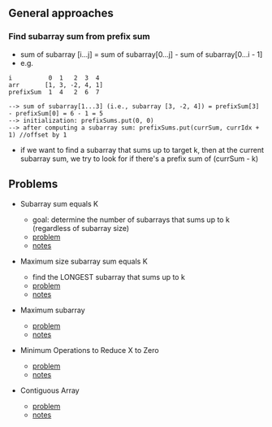 ## General approaches

### Find subarray sum from prefix sum
- sum of subarray [i...j] = sum of subarray[0...j] - sum of subarray[0...i - 1]
- e.g.
```
i          0  1   2  3  4
arr       [1, 3, -2, 4, 1]
prefixSum  1  4   2  6  7

--> sum of subarray[1...3] (i.e., subarray [3, -2, 4]) = prefixSum[3] - prefixSum[0] = 6 - 1 = 5
--> initialization: prefixSums.put(0, 0) 
--> after computing a subarray sum: prefixSums.put(currSum, currIdx + 1) //offset by 1
```
- if we want to find a subarray that sums up to target k, then at the current subarray sum, we try to look for if there's a prefix sum of (currSum - k)

## Problems

- Subarray sum equals K
    - goal: determine the number of subarrays that sums up to k (regardless of subarray size)
    - [problem](https://leetcode.com/problems/subarray-sum-equals-k/)
    - [notes](https://github.com/Nature711/my-leetcode-notes/blob/master/0560-subarray-sum-equals-k/NOTES.md)

- Maximum size subarray sum equals K
    - find the LONGEST subarray that sums up to k
    - [problem](https://leetcode.com/problems/maximum-size-subarray-sum-equals-k/)
    - [notes](https://github.com/Nature711/my-leetcode-notes/edit/master/0325-maximum-size-subarray-sum-equals-k/NOTES.md)

- Maximum subarray
    - [problem](https://leetcode.com/problems/maximum-subarray/)
    - [notes](https://github.com/Nature711/my-leetcode-notes/blob/master/0053-maximum-subarray/NOTES.md)

- Minimum Operations to Reduce X to Zero
    - [problem](https://leetcode.com/problems/minimum-operations-to-reduce-x-to-zero/)
    - [notes](https://github.com/Nature711/my-leetcode-notes/edit/master/1658-minimum-operations-to-reduce-x-to-zero/NOTES.md)

- Contiguous Array
    - [problem](https://leetcode.com/problems/contiguous-array/)
    - [notes](https://github.com/Nature711/my-leetcode-notes/blob/master/0525-contiguous-array/NOTES.md)
